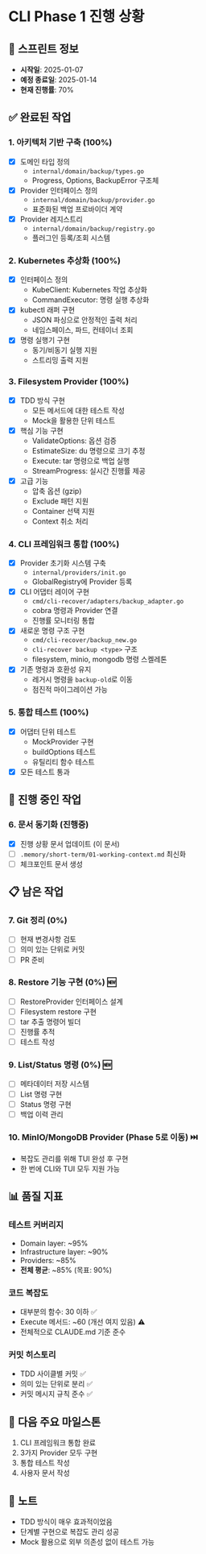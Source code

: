 # CLI Phase 1 진행 상황

## 📅 스프린트 정보
- **시작일**: 2025-01-07
- **예정 종료일**: 2025-01-14
- **현재 진행률**: 70%

## ✅ 완료된 작업

### 1. 아키텍처 기반 구축 (100%)
- [x] 도메인 타입 정의
  - `internal/domain/backup/types.go`
  - Progress, Options, BackupError 구조체
- [x] Provider 인터페이스 정의
  - `internal/domain/backup/provider.go`
  - 표준화된 백업 프로바이더 계약
- [x] Provider 레지스트리
  - `internal/domain/backup/registry.go`
  - 플러그인 등록/조회 시스템

### 2. Kubernetes 추상화 (100%)
- [x] 인터페이스 정의
  - KubeClient: Kubernetes 작업 추상화
  - CommandExecutor: 명령 실행 추상화
- [x] kubectl 래퍼 구현
  - JSON 파싱으로 안정적인 출력 처리
  - 네임스페이스, 파드, 컨테이너 조회
- [x] 명령 실행기 구현
  - 동기/비동기 실행 지원
  - 스트리밍 출력 지원

### 3. Filesystem Provider (100%)
- [x] TDD 방식 구현
  - 모든 메서드에 대한 테스트 작성
  - Mock을 활용한 단위 테스트
- [x] 핵심 기능 구현
  - ValidateOptions: 옵션 검증
  - EstimateSize: du 명령으로 크기 추정
  - Execute: tar 명령으로 백업 실행
  - StreamProgress: 실시간 진행률 제공
- [x] 고급 기능
  - 압축 옵션 (gzip)
  - Exclude 패턴 지원
  - Container 선택 지원
  - Context 취소 처리

### 4. CLI 프레임워크 통합 (100%)
- [x] Provider 초기화 시스템 구축
  - `internal/providers/init.go`
  - GlobalRegistry에 Provider 등록
- [x] CLI 어댑터 레이어 구현
  - `cmd/cli-recover/adapters/backup_adapter.go`
  - cobra 명령과 Provider 연결
  - 진행률 모니터링 통합
- [x] 새로운 명령 구조 구현
  - `cmd/cli-recover/backup_new.go`
  - `cli-recover backup <type>` 구조
  - filesystem, minio, mongodb 명령 스켈레톤
- [x] 기존 명령과 호환성 유지
  - 레거시 명령을 `backup-old`로 이동
  - 점진적 마이그레이션 가능

### 5. 통합 테스트 (100%)
- [x] 어댑터 단위 테스트
  - MockProvider 구현
  - buildOptions 테스트
  - 유틸리티 함수 테스트
- [x] 모든 테스트 통과

## 🚧 진행 중인 작업

### 6. 문서 동기화 (진행중)
- [x] 진행 상황 문서 업데이트 (이 문서)
- [ ] `.memory/short-term/01-working-context.md` 최신화
- [ ] 체크포인트 문서 생성

## 📋 남은 작업

### 7. Git 정리 (0%)
- [ ] 현재 변경사항 검토
- [ ] 의미 있는 단위로 커밋
- [ ] PR 준비

### 8. Restore 기능 구현 (0%) 🆕
- [ ] RestoreProvider 인터페이스 설계
- [ ] Filesystem restore 구현
- [ ] tar 추출 명령어 빌더
- [ ] 진행률 추적
- [ ] 테스트 작성

### 9. List/Status 명령 (0%) 🆕
- [ ] 메타데이터 저장 시스템
- [ ] List 명령 구현
- [ ] Status 명령 구현
- [ ] 백업 이력 관리

### 10. MinIO/MongoDB Provider (Phase 5로 이동) ⏭️
- 복잡도 관리를 위해 TUI 완성 후 구현
- 한 번에 CLI와 TUI 모두 지원 가능

## 📊 품질 지표

### 테스트 커버리지
- Domain layer: ~95%
- Infrastructure layer: ~90%
- Providers: ~85%
- **전체 평균**: ~85% (목표: 90%)

### 코드 복잡도
- 대부분의 함수: 30 이하 ✅
- Execute 메서드: ~60 (개선 여지 있음) ⚠️
- 전체적으로 CLAUDE.md 기준 준수

### 커밋 히스토리
- TDD 사이클별 커밋 ✅
- 의미 있는 단위로 분리 ✅
- 커밋 메시지 규칙 준수 ✅

## 🎯 다음 주요 마일스톤
1. CLI 프레임워크 통합 완료
2. 3가지 Provider 모두 구현
3. 통합 테스트 작성
4. 사용자 문서 작성

## 📝 노트
- TDD 방식이 매우 효과적이었음
- 단계별 구현으로 복잡도 관리 성공
- Mock 활용으로 외부 의존성 없이 테스트 가능